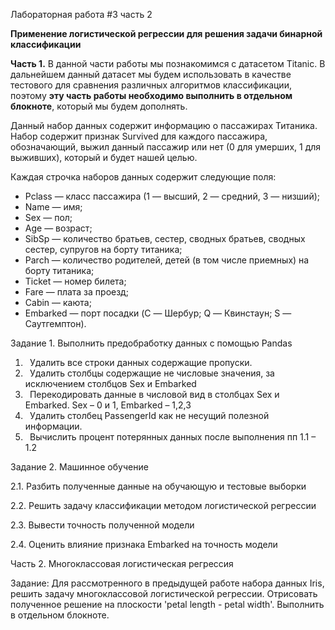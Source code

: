 ﻿Лабораторная работа #3 часть 2

**Применение логистической регрессии для решения задачи бинарной классификации**

**Часть 1.** В данной части работы мы познакомимся с датасетом Titanic. В дальнейшем данный датасет мы будем использовать в качестве тестового для сравнения различных алгоритмов классификации, поэтому **эту часть работы необходимо выполнить в отдельном блокноте**, который мы будем дополнять.

Данный набор данных содержит информацию о пассажирах Титаника. Набор содержит признак Survived для каждого пассажира, обозначающий, выжил данный пассажир или нет (0 для умерших, 1 для выживших), который и будет нашей целью.

Каждая строчка наборов данных содержит следующие поля:

- Pclass — класс пассажира (1 — высший, 2 — средний, 3 — низший);
- Name — имя;
- Sex — пол;
- Age — возраст;
- SibSp — количество братьев, сестер, сводных братьев, сводных сестер, супругов на борту титаника;
- Parch — количество родителей, детей (в том числе приемных) на борту титаника;
- Ticket — номер билета;
- Fare — плата за проезд;
- Cabin — каюта;
- Embarked — порт посадки (C — Шербур; Q — Квинстаун; S — Саутгемптон).

Задание 1. Выполнить предобработку данных с помощью Pandas

1. ` `Удалить все строки данных содержащие пропуски.
1. ` `Удалить столбцы содержащие не числовые значения, за исключением столбцов Sex и Embarked
1. ` `Перекодировать данные в числовой вид в столбцах Sex и Embarked. Sex – 0 и 1, Embarked – 1,2,3
1. ` `Удалить столбец PassengerId как не несущий полезной информации.
1. ` `Вычислить процент потерянных данных после выполнения пп 1.1 – 1.2

Задание 2. Машинное обучение

2\.1. Разбить полученные данные на обучающую и тестовые выборки

2\.2. Решить задачу классификации методом логистической регрессии

2\.3. Вывести точность полученной модели

2\.4. Оценить влияние признака Embarked на точность модели

Часть 2. Многоклассовая логистическая регрессия

Задание: Для рассмотренного в предыдущей работе набора данных Iris, решить задачу многоклассовой логистической регрессии. Отрисовать полученное решение на плоскости 'petal length - petal width'. Выполнить в отдельном блокноте.
